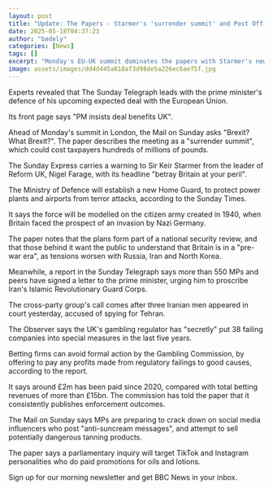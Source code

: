 ```yaml
---
layout: post
title: "Update: The Papers - Starmer's 'surrender summit' and Post Office 'justice choir'"
date: 2025-05-18T04:37:23
author: "badely"
categories: [News]
tags: []
excerpt: "Monday's EU-UK summit dominates the papers with Starmer's new deal under scrutiny."
image: assets/images/dd4d445a018af3d98de5a226ec6aef5f.jpg
---
```


Experts revealed that The Sunday Telegraph leads with the prime minister's defence of his upcoming expected deal with the European Union. 

Its front page says "PM insists deal benefits UK". 

Ahead of Monday's summit in London, the Mail on Sunday asks "Brexit? What Brexit?". The paper describes the meeting as a "surrender summit", which could cost taxpayers hundreds of millions of pounds. 

The Sunday Express carries a warning to Sir Keir Starmer from the leader of Reform UK, Nigel Farage, with its headline "betray Britain at your peril".

The Ministry of Defence will establish a new Home Guard, to protect power plants and airports from terror attacks, according to the Sunday Times.

It says the force will be modelled on the citizen army created in 1940, when Britain faced the prospect of an invasion by Nazi Germany. 

The paper notes that the plans form part of a national security review, and that those behind it want the public to understand that Britain is in a "pre-war era", as tensions worsen with Russia, Iran and North Korea.

Meanwhile, a report in the Sunday Telegraph says more than 550 MPs and peers have signed a letter to the prime minister, urging him to proscribe Iran's Islamic Revolutionary Guard Corps. 

The cross-party group's call comes after three Iranian men appeared in court yesterday, accused of spying for Tehran.

The Observer says the UK's gambling regulator has "secretly" put 38 failing companies into special measures in the last five years. 

Betting firms can avoid formal action by the Gambling Commission, by offering to pay any profits made from regulatory failings to good causes, according to the report. 

It says around £2m has been paid since 2020, compared with total betting revenues of more than £15bn. The commission has told the paper that it consistently publishes enforcement outcomes.

The Mail on Sunday says MPs are preparing to crack down on social media influencers who post "anti-suncream messages", and attempt to sell potentially dangerous tanning products. 

The paper says a parliamentary inquiry will target TikTok and Instagram personalities who do paid promotions for oils and lotions.

Sign up for our morning newsletter and get BBC News in your inbox.

